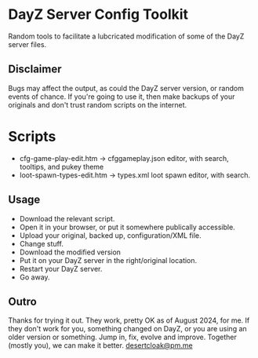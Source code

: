 # DayZ Server Config Toolkit
Random tools to facilitate a lubcricated modification of some of the DayZ server files.

## Disclaimer ##
Bugs may affect the output, as could the DayZ server version, or random events of chance. If you're going to use it, then make backups of your originals and don't trust random scripts on the internet.

# Scripts
- cfg-game-play-edit.htm -> cfggameplay.json editor, with search, tooltips, and pukey theme
- loot-spawn-types-edit.htm -> types.xml loot spawn editor, with search.

## Usage ##
- Download the relevant script.
- Open it in your browser, or put it somewhere publically accessible.
- Upload your original, backed up, configuration/XML file.
- Change stuff.
- Download the modified version
- Put it on your DayZ server in the right/original location.
- Restart your DayZ server.
- Go away.

## Outro
Thanks for trying it out. They work, pretty OK as of August 2024, for me. If they don't work for you, something changed on DayZ, or you are using an older version or something.
Jump in, fix, evolve and improve. Together (mostly you), we can make it better.
desertcloak@pm.me
